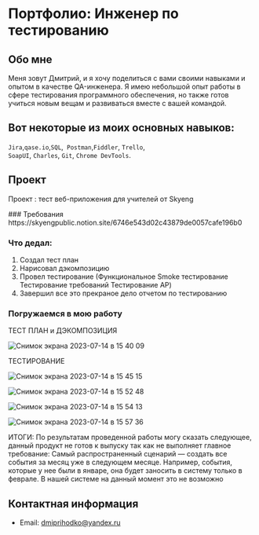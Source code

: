 # Портфолио: Инженер по тестированию

## Обо мне 

Меня зовут Дмитрий, и я хочу поделиться с вами своими навыками и опытом в качестве QA-инженера. Я имею небольшой опыт работы в сфере тестирования программного обеспечения, но также готов учиться новым вещам и развиваться вместе с вашей командой.

## Вот некоторые из моих основных навыков:
``Jira``,``qase.io``,``SQL``,`` Postman``,``Fiddler``, ``Trello``, <br>
``SoapUI``, ``Charles``, ``Git``, ``Chrome DevTools``.


## Проект
<p> Проект : тест веб-приложения для учителей от Skyeng</p>
### Требования 
https://skyengpublic.notion.site/6746e543d02c43879de0057cafe196b0

### Что дедал: 
1. Создал тест план
2. Нарисовал дэкомпозицию
3. Провел тестирование (Функциональное Smoke тестирование Тестирование требований Тестирование AP)
4. Завершил все это прекраное дело отчетом по тестированию

### Погружаемся в мою работу 
ТЕСТ ПЛАН и ДЭКОМПОЗИЦИЯ

![Снимок экрана 2023-07-14 в 15 40 09](https://github.com/DPRIHOD89/portfolio/assets/139368604/500fc266-895c-4b75-9ed7-cd6ac928ce06)

ТЕСТИРОВАНИЕ

![Снимок экрана 2023-07-14 в 15 45 15](https://github.com/DPRIHOD89/portfolio/assets/139368604/7b85f0f1-c219-467a-a367-610b65b10c80)


![Снимок экрана 2023-07-14 в 15 52 48](https://github.com/DPRIHOD89/portfolio/assets/139368604/3d9dd564-200e-4148-9adb-052f9023511a)

![Снимок экрана 2023-07-14 в 15 54 13](https://github.com/DPRIHOD89/portfolio/assets/139368604/4f4091e4-318b-4e09-a5ee-0ba6d9f39eb7)

![Снимок экрана 2023-07-14 в 15 57 36](https://github.com/DPRIHOD89/portfolio/assets/139368604/01362204-8d0e-4739-b2ee-a6d5e10c6f9e)

<p> ИТОГИ: По результатам проведенной работы могу сказать следующее,
данный продукт не готов к выпуску так как не выполняет главное требование:
Самый распространенный сценарий — создать все события за месяц уже в следующем месяце. Например, события, которые у нее были в январе, она будет заносить в систему только в феврале. В нашей системе на данный момент это не возможно

## Контактная информация
- Email: dmiprihodko@yandex.ru



